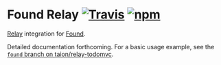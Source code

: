 # Found Relay [![Travis][build-badge]][build] [![npm][npm-badge]][npm]

[Relay](http://facebook.github.io/relay/) integration for [Found](https://github.com/4Catalyzer/found).

Detailed documentation forthcoming. For a basic usage example, see the [`found` branch on taion/relay-todomvc](https://github.com/taion/relay-todomvc/tree/found).

[build-badge]: https://img.shields.io/travis/4Catalyzer/found-relay/master.svg
[build]: https://travis-ci.org/4Catalyzer/found-relay

[npm-badge]: https://img.shields.io/npm/v/found-relay.svg
[npm]: https://www.npmjs.org/package/found-relay
